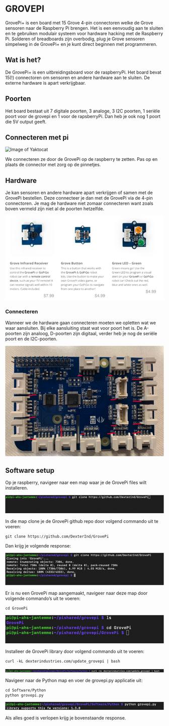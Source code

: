 
# GROVEPI

GrovePi+ is een board met 15 Grove 4-pin connectoren welke de Grove sensoren naar de Raspberry Pi brengen. Het is een eenvoudig aan te sluiten en te gebruiken modulair systeem voor hardware hacking met de Raspberry Pi. Solderen of breadboards zijn overbodig, plug je Grove sensoren simpelweg in de GrovePi+ en je kunt direct beginnen met programmeren.

## Wat is het? 

De GrovePi+ is een uitbreidingsboard voor de raspberryPi. Het board bevat 15(!) connectoren om sensoren en andere hardware aan te sluiten. De externe hardware is apart verkrijgbaar. 

## Poorten

Het board bestaat uit 7 digitale poorten, 3 analoge, 3 I2C poorten, 1 seriële poort voor de grovepi en 1 voor de rapsberryPi. Dan heb je ook nog 1 poort die 5V output geeft.

## Connecteren met pi

![Image of Yaktocat](https://seeeddoc.github.io/GrovePiPlus/img/GrovePi_Wiki_1.JPG)

We connecteren ze door de GrovePi op de raspberry te zetten. Pas op en plaats de connector met zorg op de pinnetjes.

## Hardware

Je kan sensoren en andere hardware apart verkrijgen of samen met de GrovePi bestellen. Deze connecteer je dan met de GrovePi via de 4-pin connectoren. Je mag de hardware niet zomaar connecteren want zoals boven vermeld zijn niet al de poorten hetzelfde. 

![Image of Yaktocat](https://github.com/gdmgent-1819-iot/labo-4-grovepi/blob/master/pictures/Hardware.png)

### Connecteren 

Wanneer we de hardware gaan connecteren moeten we opletten wat we waar aansluiten. Bij elke aansluiting staat wat voor poort het is. 
De A-poorten zijn analoog, D-poorten zijn digitaal, verder heb je nog de seriële poort en de I2C-poorten.

![Image of Yaktocat](https://github.com/gdmgent-1819-iot/labo-4-grovepi/blob/master/pictures/poorten.png)

## Software setup

Op je raspberry, navigeer naar een map waar je de GrovePi files wilt installeren.

![Image of Yaktocat](https://github.com/gdmgent-1819-iot/labo-4-grovepi/blob/master/pictures/code1.png)

In die map clone je de GrovePi github repo door volgend commando uit te voeren:
```
git clone https://github.com/DexterInd/GrovePi
```

Dan krijg je volgende response:

![Image of Yaktocat](https://github.com/gdmgent-1819-iot/labo-4-grovepi/blob/master/pictures/code2.png)

Er is nu een GrovePi map aangemaakt, navigeer naar deze map door volgende commando’s uit te voeren: 

```
cd GrovePi
```

![Image of Yaktocat](https://github.com/gdmgent-1819-iot/labo-4-grovepi/blob/master/pictures/code3.png)

Installeer de GrovePi library door volgend commando uit te voeren:

```
curl -kL dexterindustries.com/update_grovepi | bash
```

![Image of Yaktocat](https://github.com/gdmgent-1819-iot/labo-4-grovepi/blob/master/pictures/code4.png)

Navigeer naar de Python map en voer de grovepi.py applicatie uit:

```
cd Software/Python
python grovepi.py
```

![Image of Yaktocat](https://github.com/gdmgent-1819-iot/labo-4-grovepi/blob/master/pictures/code5.png)

Als alles goed is verlopen krijg je bovenstaande response.